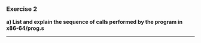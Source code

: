 ### Exercise 2

**a) List and explain the sequence of calls performed by the program in x86-64/prog.s**

----



